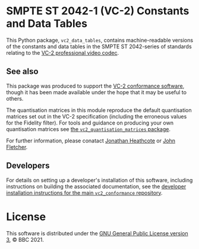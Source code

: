 SMPTE ST 2042-1 (VC-2) Constants and Data Tables
================================================

This Python package, `vc2_data_tables`, contains machine-readable versions of
the constants and data tables in the SMPTE ST 2042-series of standards relating
to the [VC-2 professional video codec](https://www.bbc.co.uk/rd/projects/vc-2).


See also
--------

This package was produced to support the [VC-2 conformance
software](https://github.com/bbc/vc2_conformance), though it has been made
available under the hope that it may be useful to others.

The quantisation matrices in this module reproduce the default quantisation
matrices set out in the VC-2 specification (including the erroneous values for
the Fidelity filter). For tools and guidance on producing your own quantisation
matrices see [the `vc2_quantisation_matrices`
package](https://github.com/bbc/vc2_quantisation_matrices/).

For further information, please conatact [Jonathan
Heathcote](mailto:jonathan.heathcote@bbc.co.uk) or [John
Fletcher](mailto:john.fletcher@bbc.co.uk).


Developers
----------

For details on setting up a developer's installation of this software,
including instructions on building the associated documentation, see the
[developer installation instructions for the main `vc2_conformance`
repository](https://github.com/bbc/vc2_conformance).


License
=======

This software is distributed under the [GNU General Public License version
3](./LICENSE.txt), &copy; BBC 2021.

